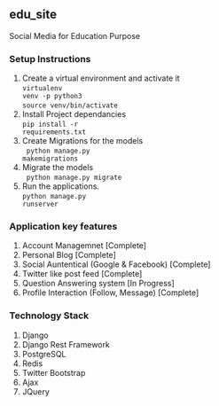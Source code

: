 ## edu_site
Social Media for Education Purpose

### Setup Instructions

1. Create a virtual environment and activate it<br>
    <code>virtualenv venv -p python3</code><br>
    <code>source venv/bin/activate</code>
2. Install Project dependancies<br>
    <code>pip install -r requirements.txt</code>  
3. Create Migrations for the models <br>
    <code> python manage.py makemigrations</code>
4. Migrate the models <br>
    <code> python manage.py migrate</code>
3. Run the applications.<br>
    <code>python manage.py runserver</code>
    
### Application key features

1. Account Managemnet [Complete]
2. Personal Blog [Complete]
3. Social Auntentical (Google & Facebook) [Complete]
3. Twitter like post feed [Complete]
4. Question Answering system [In Progress]
5. Profile Interaction (Follow, Message) [Complete]

### Technology Stack

1. Django
2. Django Rest Framework
3. PostgreSQL
4. Redis
5. Twitter Bootstrap
6. Ajax
7. JQuery


